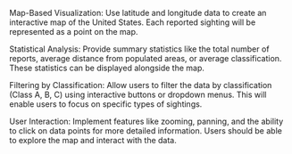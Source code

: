 
Map-Based Visualization:
Use latitude and longitude data to create an interactive map of the United States. Each reported sighting will be represented as a point on the map.

Statistical Analysis:
Provide summary statistics like the total number of reports, average distance from populated areas, or average classification. These statistics can be displayed alongside the map.

Filtering by Classification:
Allow users to filter the data by classification (Class A, B, C) using interactive buttons or dropdown menus. This will enable users to focus on specific types of sightings.

User Interaction:
Implement features like zooming, panning, and the ability to click on data points for more detailed information. Users should be able to explore the map and interact with the data.